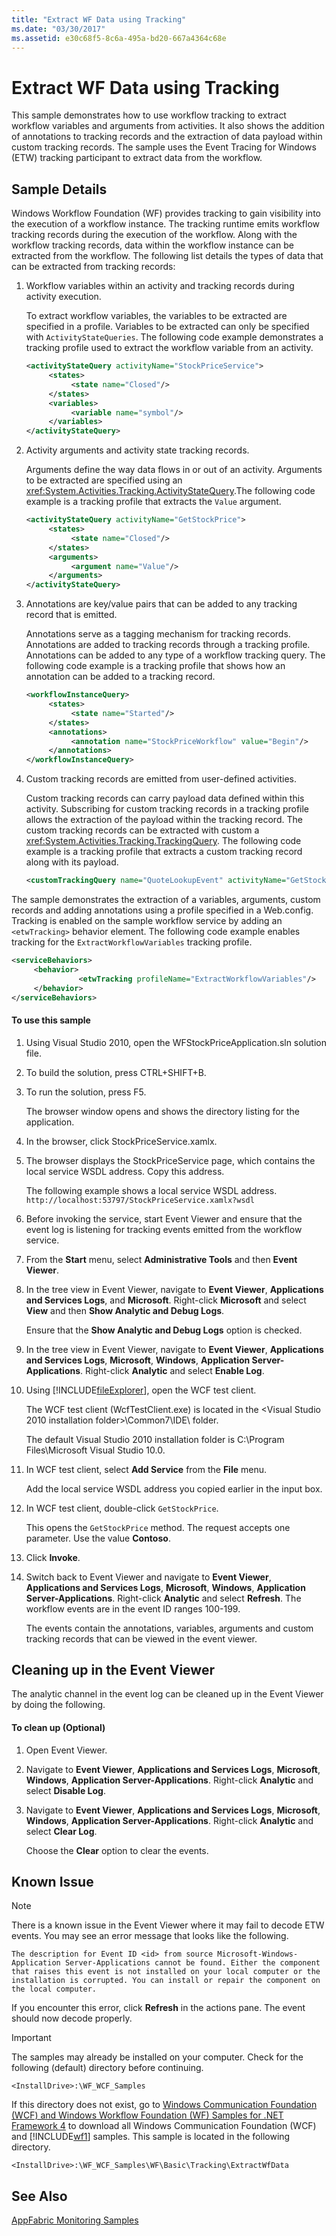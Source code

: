 ```yaml
---
title: "Extract WF Data using Tracking"
ms.date: "03/30/2017"
ms.assetid: e30c68f5-8c6a-495a-bd20-667a4364c68e
---
```

# Extract WF Data using Tracking
This sample demonstrates how to use workflow tracking to extract workflow variables and arguments from activities. It also shows the addition of annotations to tracking records and the extraction of data payload within custom tracking records. The sample uses the Event Tracing for Windows (ETW) tracking participant to extract data from the workflow.

## Sample Details
 Windows Workflow Foundation (WF) provides tracking to gain visibility into the execution of a workflow instance. The tracking runtime emits workflow tracking records during the execution of the workflow. Along with the workflow tracking records, data within the workflow instance can be extracted from the workflow. The following list details the types of data that can be extracted from tracking records:

1.  Workflow variables within an activity and tracking records during activity execution.

     To extract workflow variables, the variables to be extracted are specified in a profile. Variables to be extracted can only be specified with `ActivityStateQueries`. The following code example demonstrates a tracking profile used to extract the workflow variable from an activity.

    ```xml
    <activityStateQuery activityName="StockPriceService">
         <states>
              <state name="Closed"/>
         </states>
         <variables>
              <variable name="symbol"/>
         </variables>
    </activityStateQuery>
    ```

2.  Activity arguments and activity state tracking records.

     Arguments define the way data flows in or out of an activity. Arguments to be extracted are specified using an <xref:System.Activities.Tracking.ActivityStateQuery>.The following code example is a tracking profile that extracts the `Value` argument.

    ```xml
    <activityStateQuery activityName="GetStockPrice">
         <states>
              <state name="Closed"/>
         </states>
         <arguments>
              <argument name="Value"/>
         </arguments>
    </activityStateQuery>
    ```

3.  Annotations are key/value pairs that can be added to any tracking record that is emitted.

     Annotations serve as a tagging mechanism for tracking records. Annotations are added to tracking records through a tracking profile. Annotations can be added to any type of a workflow tracking query. The following code example is a tracking profile that shows how an annotation can be added to a tracking record.

    ```xml
    <workflowInstanceQuery>
         <states>
              <state name="Started"/>
         </states>
         <annotations>
              <annotation name="StockPriceWorkflow" value="Begin"/>
         </annotations>
    </workflowInstanceQuery>
    ```

4.  Custom tracking records are emitted from user-defined activities.

     Custom tracking records can carry payload data defined within this activity. Subscribing for custom tracking records in a tracking profile allows the extraction of the payload within the tracking record. The custom tracking records can be extracted with custom a <xref:System.Activities.Tracking.TrackingQuery>. The following code example is a tracking profile that extracts a custom tracking record along with its payload.

    ```xml
    <customTrackingQuery name="QuoteLookupEvent" activityName="GetStockPrice"/>
    ```

 The sample demonstrates the extraction of a variables, arguments, custom records and adding annotations using a profile specified in a Web.config. Tracking is enabled on the sample workflow service by adding an `<etwTracking>` behavior element. The following code example enables tracking for the `ExtractWorkflowVariables` tracking profile.

```xml
<serviceBehaviors>
     <behavior>
               <etwTracking profileName="ExtractWorkflowVariables"/>
     </behavior>
</serviceBehaviors>
```

#### To use this sample

1.  Using Visual Studio 2010, open the WFStockPriceApplication.sln solution file.

2.  To build the solution, press CTRL+SHIFT+B.

3.  To run the solution, press F5.

     The browser window opens and shows the directory listing for the application.

4.  In the browser, click StockPriceService.xamlx.

5.  The browser displays the StockPriceService page, which contains the local service WSDL address. Copy this address.

     The following example shows a local service WSDL address. `http://localhost:53797/StockPriceService.xamlx?wsdl`

6.  Before invoking the service, start Event Viewer and ensure that the event log is listening for tracking events emitted from the workflow service.

7.  From the **Start** menu, select **Administrative Tools** and then **Event Viewer**.

8.  In the tree view in Event Viewer, navigate to **Event Viewer**, **Applications and Services Logs**, and **Microsoft**. Right-click **Microsoft** and select **View** and then **Show Analytic and Debug Logs**.

     Ensure that the **Show Analytic and Debug Logs** option is checked.

9. In the tree view in Event Viewer, navigate to **Event Viewer**, **Applications and Services Logs**, **Microsoft**, **Windows**, **Application Server-Applications**. Right-click **Analytic** and select **Enable Log**.

10. Using [!INCLUDE[fileExplorer](../../../../includes/fileexplorer-md.md)], open the WCF test client.

     The WCF test client (WcfTestClient.exe) is located in the \<Visual Studio 2010 installation folder>\Common7\IDE\ folder.

     The default Visual Studio 2010 installation folder is C:\Program Files\Microsoft Visual Studio 10.0.

11. In WCF test client, select **Add Service** from the **File** menu.

     Add the local service WSDL address you copied earlier in the input box.

12. In WCF test client, double-click `GetStockPrice`.

     This opens the `GetStockPrice` method. The request accepts one parameter. Use the value **Contoso**.

13. Click **Invoke**.

14. Switch back to Event Viewer and navigate to **Event Viewer**, **Applications and Services Logs**, **Microsoft**, **Windows**, **Application Server-Applications**. Right-click **Analytic** and select **Refresh**. The workflow events are in the event ID ranges 100-199.

     The events contain the annotations, variables, arguments and custom tracking records that can be viewed in the event viewer.

## Cleaning up in the Event Viewer
 The analytic channel in the event log can be cleaned up in the Event Viewer by doing the following.

#### To clean up (Optional)

1.  Open Event Viewer.

2.  Navigate to **Event Viewer**, **Applications and Services Logs**, **Microsoft**, **Windows**, **Application Server-Applications**. Right-click **Analytic** and select **Disable Log**.

3.  Navigate to **Event Viewer**, **Applications and Services Logs**, **Microsoft**, **Windows**, **Application Server-Applications**. Right-click **Analytic** and select **Clear Log**.

     Choose the **Clear** option to clear the events.

## Known Issue

> [!NOTE]
>  There is a known issue in the Event Viewer where it may fail to decode ETW events. You may see an error message that looks like the following.
>
>  `The description for Event ID <id> from source Microsoft-Windows-Application Server-Applications cannot be found. Either the component that raises this event is not installed on your local computer or the installation is corrupted. You can install or repair the component on the local computer.`
>
>  If you encounter this error, click **Refresh** in the actions pane. The event should now decode properly.

> [!IMPORTANT]
>  The samples may already be installed on your computer. Check for the following (default) directory before continuing.
>
>  `<InstallDrive>:\WF_WCF_Samples`
>
>  If this directory does not exist, go to [Windows Communication Foundation (WCF) and Windows Workflow Foundation (WF) Samples for .NET Framework 4](http://go.microsoft.com/fwlink/?LinkId=150780) to download all Windows Communication Foundation (WCF) and [!INCLUDE[wf1](../../../../includes/wf1-md.md)] samples. This sample is located in the following directory.
>
>  `<InstallDrive>:\WF_WCF_Samples\WF\Basic\Tracking\ExtractWfData`

## See Also
 [AppFabric Monitoring Samples](http://go.microsoft.com/fwlink/?LinkId=193959)
